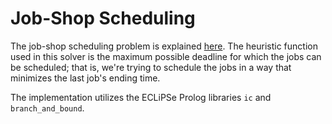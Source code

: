 # Job-Shop Scheduling

The job-shop scheduling problem is explained [here](https://en.wikipedia.org/wiki/Job_shop_scheduling). The heuristic function used
in this solver is the maximum possible deadline for which the jobs can be scheduled; that is, we're trying to schedule the jobs in a
way that minimizes the last job's ending time.

The implementation utilizes the ECLiPSe Prolog libraries `ic` and `branch_and_bound`.
